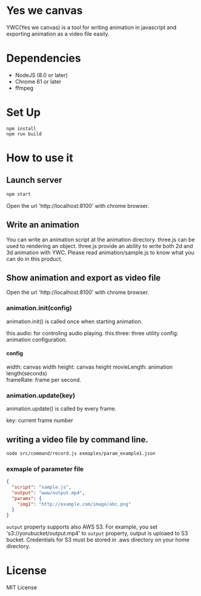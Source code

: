 # Yes we canvas

YWC(Yes we canvas) is a tool for writing animation in javascript and exporting animation as a video file easily.

# Dependencies

 - NodeJS (8.0 or later)
 - Chrome 61 or later
 - ffmpeg

# Set Up

```
npm install
npm run build
```

# How to use it

## Launch server

```bash
npm start
```

Open the url 'http://localhost:8100' with chrome browser.

## Write an animation

You can write an animation script at the animation directory.
three.js can be used to rendering an object.
three.js provide an ability to write both 2d and 3d animation with YWC.
Please read animation/sample.js to know what you can do in this product.

## Show animation and export as video file

Open the url 'http://localhost:8100' with chrome browser.

### animation.init(config)

animation.init() is called once when starting animation.

this.audio: for controling audio playing.
this.three: three utility
config: animation configuration.

#### config

width: canvas width
height: canvas height
movieLength: animation length(seconds)  
frameRate: frame per second.

### animation.update(key)

animation.update() is called by every frame.

key: current frame number

## writing a video file by command line.

```bash
node src/command/record.js exmaples/param_example1.json
```

### exmaple of parameter file 

```json
{
  "script": "sample.js",
  "output": "www/output.mp4",
  "params": {
    "img1": "http://example.com/image/abc.png"
  }
}
```

`output` property supports also AWS S3.
For example, you set 's3://yorubucket/output.mp4' to `output` property, output is uploaed to S3 bucket.
Credentials for S3 must be stored in .aws directory on your home directory.

# License

MIT License

